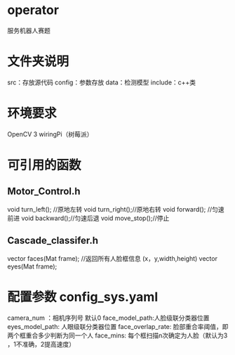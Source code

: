 # operator
服务机器人赛题
# 文件夹说明
src：存放源代码
config：参数存放
data：检测模型
include：c++类

# 环境要求
OpenCV 3
wiringPi（树莓派）

# 可引用的函数
## Motor_Control.h	
void turn_left(); //原地左转
void turn_right();//原地右转
void forward(); //匀速前进
void backward();//匀速后退
void move_stop();//停止
## Cascade_classifer.h
vector<Rect> faces(Mat frame); //返回所有人脸框信息 (x，y,width,height)
vector<Rect> eyes(Mat frame);

# 配置参数 config_sys.yaml
camera_num ：相机序列号 默认0
face_model_path:人脸级联分类器位置
eyes_model_path: 人眼级联分类器位置
face_overlap_rate: 脸部重合率阈值，即两个框重合多少判断为同一个人
face_mins: 每个框扫描n次确定为人脸（默认为3 ，1不准确，2提高速度）

